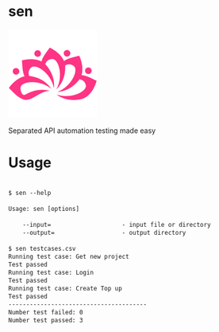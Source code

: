 # sen

![](icon.png)

Separated API automation testing made easy

# Usage

```

$ sen --help

Usage: sen [options]

    --input=                    - input file or directory
    --output=                   - output directory

$ sen testcases.csv
Running test case: Get new project
Test passed
Running test case: Login
Test passed
Running test case: Create Top up
Test passed
---------------------------------------
Number test failed: 0
Number test passed: 3

```


